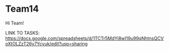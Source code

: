 # Team14

Hi Team!

LINK TO TASKS: https://docs.google.com/spreadsheets/d/1TCTr5MdYi8wI19u99qNhtnsQCVoXtOLZzT26y7Ycyuk/edit?usp=sharing
